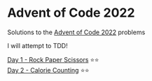 # Advent of Code 2022

Solutions to the [Advent of Code 2022](https://adventofcode.com/) problems

I will attempt to TDD!

[Day 1 - Rock Paper Scissors](https://adventofcode.com/2022/day/1) ⭐⭐\
[Day 2 - Calorie Counting](https://adventofcode.com/2022/day/2) ⭐⭐
